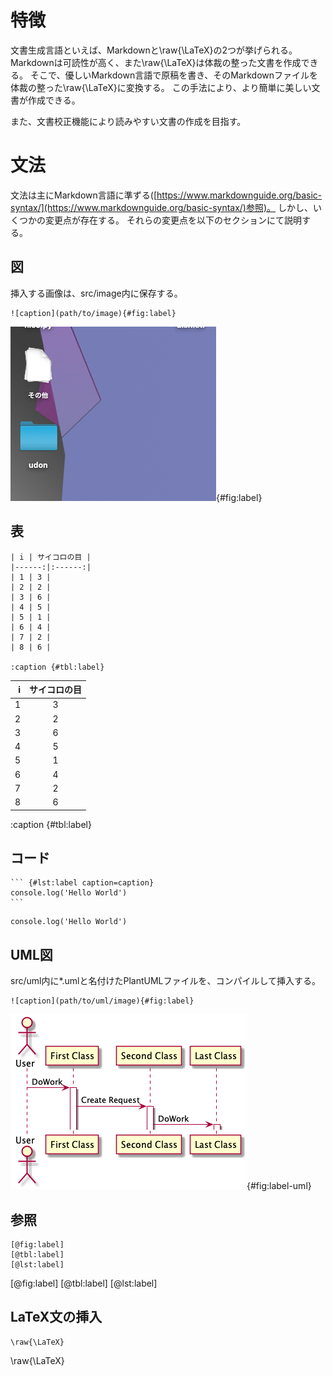 # 特徴

文書生成言語といえば、Markdownと\raw{\LaTeX}の2つが挙げられる。
Markdownは可読性が高く、また\raw{\LaTeX}は体裁の整った文書を作成できる。
そこで、優しいMarkdown言語で原稿を書き、そのMarkdownファイルを体裁の整った\raw{\LaTeX}に変換する。
この手法により、より簡単に美しい文書が作成できる。

また、文書校正機能により読みやすい文書の作成を目指す。

# 文法

文法は主にMarkdown言語に準ずる([https://www.markdownguide.org/basic-syntax/](https://www.markdownguide.org/basic-syntax/)参照)。
しかし、いくつかの変更点が存在する。
それらの変更点を以下のセクションにて説明する。

## 図

挿入する画像は、src/image内に保存する。

``` {#lst:sample-img caption=図の挿入}
![caption](path/to/image){#fig:label}
```

![caption](./image/sample.png){#fig:label}

## 表

``` {#lst:sample-tbl caption=表の挿入}
| i | サイコロの目 |
|------:|:------:|
| 1 | 3 |
| 2 | 2 |
| 3 | 6 |
| 4 | 5 |
| 5 | 1 |
| 6 | 4 |
| 7 | 2 |
| 8 | 6 |

:caption {#tbl:label}
```

| i | サイコロの目 |
|------:|:------:|
| 1 | 3 |
| 2 | 2 |
| 3 | 6 |
| 4 | 5 |
| 5 | 1 |
| 6 | 4 |
| 7 | 2 |
| 8 | 6 |

:caption {#tbl:label}

## コード

~~~ {#lst:sample-code caption=コードの挿入}
``` {#lst:label caption=caption}
console.log('Hello World')
```
~~~

``` {#lst:label caption=caption}
console.log('Hello World')
```

## UML図

src/uml内に*.umlと名付けたPlantUMLファイルを、コンパイルして挿入する。

``` {#lst:sample-UML caption=UML図の挿入}
![caption](path/to/uml/image){#fig:label}
```

![caption](./image/uml/sample.png){#fig:label-uml}

## 参照

``` {#lst:ref caption=参照}
[@fig:label]
[@tbl:label]
[@lst:label]
```

[@fig:label]
[@tbl:label]
[@lst:label]

## LaTeX文の挿入

``` {#lst:sample-raw caption=\LaTeX文の挿入}
\raw{\LaTeX}
```

\raw{\LaTeX}
